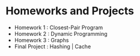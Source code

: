 # Homeworks and Projects
- Homework 1 : Closest-Pair Program
- Homework 2 : Dynamic Programming
- Homework 3 : Graphs
- Final Project : Hashing | Cache